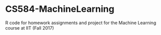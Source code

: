 # CS584-MachineLearning
R code for homework assignments and project for the Machine Learning course at IIT (Fall 2017)
